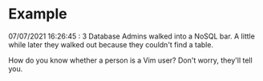 # Example

<!-- replace-with-date starts -->
07/07/2021 16:26:45 : 3 Database Admins walked into a NoSQL bar. A little while later they walked out because they couldn't find a table.
<!-- replace-with-date ends -->

<!-- replace-with-joke starts -->
How do you know whether a person is a Vim user? Don't worry, they'll tell you.
<!-- replace-with-joke ends -->